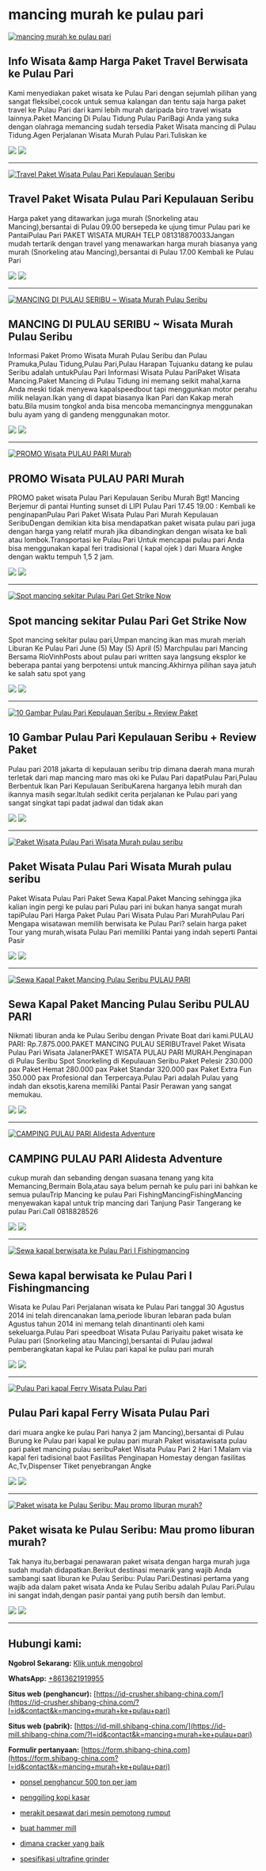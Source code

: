 # mancing murah ke pulau pari

<a href="https://swt.shibang-china.com/?l=id&img&k=mancing+murah+ke+pulau+pari" target="_blank">![mancing murah ke pulau pari](http://static.shibang-china.com/all-800x300/347.jpg)</a>

## Info Wisata &amp Harga Paket Travel Berwisata ke Pulau Pari
Kami menyediakan paket wisata ke Pulau Pari dengan sejumlah pilihan yang sangat fleksibel,cocok untuk semua kalangan dan tentu saja harga paket travel ke Pulau Pari dari kami lebih murah daripada biro travel wisata lainnya.Paket Mancing Di Pulau Tidung Pulau PariBagi Anda yang suka dengan olahraga memancing sudah tersedia Paket Wisata mancing di Pulau Tidung.Agen Perjalanan Wisata Murah Pulau Pari.Tuliskan ke


<a href="https://whatsapp.shibangsoft.com/WhatsApp.php" target="_blank" title="WhatsApp">![](http://static.shibang-china.com/icon/whatsapp.png)</a> <a href="https://swt.shibang-china.com/?l=id&icon&k=mancing+murah+ke+pulau+pari" target="_blank">![](http://static.shibang-china.com/icon/chat-id.png)</a>

---

<a href="https://swt.shibang-china.com/?l=id&img&k=mancing+murah+ke+pulau+pari" target="_blank">![Travel Paket Wisata Pulau Pari Kepulauan Seribu](http://static.shibang-china.com/all-800x300/585.jpg)</a>

## Travel Paket Wisata Pulau Pari Kepulauan Seribu
Harga paket yang ditawarkan juga murah (Snorkeling atau Mancing),bersantai di Pulau 09.00 bersepeda ke ujung timur Pulau pari ke PantaiPulau Pari PAKET WISATA MURAH TELP 081318870033Jangan mudah tertarik dengan travel yang menawarkan harga murah biasanya yang murah (Snorkeling atau Mancing),bersantai di Pulau 17.00 Kembali ke Pulau Pari


<a href="https://whatsapp.shibangsoft.com/WhatsApp.php" target="_blank" title="WhatsApp">![](http://static.shibang-china.com/icon/whatsapp.png)</a> <a href="https://swt.shibang-china.com/?l=id&icon&k=mancing+murah+ke+pulau+pari" target="_blank">![](http://static.shibang-china.com/icon/chat-id.png)</a>

---

<a href="https://swt.shibang-china.com/?l=id&img&k=mancing+murah+ke+pulau+pari" target="_blank">![MANCING DI PULAU SERIBU ~ Wisata Murah Pulau Seribu](http://static.shibang-china.com/all-800x300/345.jpg)</a>

## MANCING DI PULAU SERIBU ~ Wisata Murah Pulau Seribu
Informasi Paket Promo Wisata Murah Pulau Seribu dan Pulau Pramuka,Pulau Tidung,Pulau Pari,Pulau Harapan Tujuanku datang ke pulau Seribu adalah untukPulau Pari Informasi Wisata Pulau PariPaket Wisata Mancing.Paket Mancing di Pulau Tidung ini memang seikit mahal,karna Anda meski tidak menyewa kapalspeedbout tapi menggunkan motor perahu milik nelayan.Ikan yang di dapat biasanya Ikan Pari dan Kakap merah batu.Bila musim tongkol anda bisa mencoba memancingnya menggunakan bulu ayam yang di gandeng menggunakan motor.


<a href="https://whatsapp.shibangsoft.com/WhatsApp.php" target="_blank" title="WhatsApp">![](http://static.shibang-china.com/icon/whatsapp.png)</a> <a href="https://swt.shibang-china.com/?l=id&icon&k=mancing+murah+ke+pulau+pari" target="_blank">![](http://static.shibang-china.com/icon/chat-id.png)</a>

---

<a href="https://swt.shibang-china.com/?l=id&img&k=mancing+murah+ke+pulau+pari" target="_blank">![PROMO Wisata PULAU PARI Murah](http://static.shibang-china.com/all-800x300/1424.jpg)</a>

## PROMO Wisata PULAU PARI Murah
PROMO paket wisata Pulau Pari Kepulauan Seribu Murah Bgt! Mancing Berjemur di pantai Hunting sunset di LIPI Pulau Pari 17.45 19.00 : Kembali ke penginapanPulau Pari Paket Wisata Pulau Pari Murah Kepulauan SeribuDengan demikian kita bisa mendapatkan paket wisata pulau pari juga dengan harga yang relatif murah jika dibandingkan dengan wisata ke bali atau lombok.Transportasi ke Pulau Pari Untuk mencapai pulau pari Anda bisa menggunakan kapal feri tradisional ( kapal ojek ) dari Muara Angke dengan waktu tempuh 1,5 2 jam.


<a href="https://whatsapp.shibangsoft.com/WhatsApp.php" target="_blank" title="WhatsApp">![](http://static.shibang-china.com/icon/whatsapp.png)</a> <a href="https://swt.shibang-china.com/?l=id&icon&k=mancing+murah+ke+pulau+pari" target="_blank">![](http://static.shibang-china.com/icon/chat-id.png)</a>

---

<a href="https://swt.shibang-china.com/?l=id&img&k=mancing+murah+ke+pulau+pari" target="_blank">![Spot mancing sekitar Pulau Pari Get Strike Now](http://static.shibang-china.com/all-800x300/762.jpg)</a>

## Spot mancing sekitar Pulau Pari Get Strike Now
Spot mancing sekitar pulau pari,Umpan mancing ikan mas murah meriah Liburan Ke Pulau Pari June (5) May (5) April (5) Marchpulau pari Mancing Bersama RioVinhPosts about pulau pari written saya langsung eksplor ke beberapa pantai yang berpotensi untuk mancing.Akhirnya pilihan saya jatuh ke salah satu spot yang


<a href="https://whatsapp.shibangsoft.com/WhatsApp.php" target="_blank" title="WhatsApp">![](http://static.shibang-china.com/icon/whatsapp.png)</a> <a href="https://swt.shibang-china.com/?l=id&icon&k=mancing+murah+ke+pulau+pari" target="_blank">![](http://static.shibang-china.com/icon/chat-id.png)</a>

---

<a href="https://swt.shibang-china.com/?l=id&img&k=mancing+murah+ke+pulau+pari" target="_blank">![10 Gambar Pulau Pari Kepulauan Seribu + Review Paket](http://static.shibang-china.com/all-800x300/1398.jpg)</a>

## 10 Gambar Pulau Pari Kepulauan Seribu + Review Paket
Pulau pari 2018 jakarta di kepulauan seribu trip dimana daerah mana murah terletak dari map mancing maro mas oki ke Pulau Pari dapatPulau Pari,Pulau Berbentuk Ikan Pari Kepulauan SeribuKarena harganya lebih murah dan ikannya masih segar.Itulah sedikit cerita perjalanan ke Pulau pari yang sangat singkat tapi padat jadwal dan tidak akan


<a href="https://whatsapp.shibangsoft.com/WhatsApp.php" target="_blank" title="WhatsApp">![](http://static.shibang-china.com/icon/whatsapp.png)</a> <a href="https://swt.shibang-china.com/?l=id&icon&k=mancing+murah+ke+pulau+pari" target="_blank">![](http://static.shibang-china.com/icon/chat-id.png)</a>

---

<a href="https://swt.shibang-china.com/?l=id&img&k=mancing+murah+ke+pulau+pari" target="_blank">![Paket Wisata Pulau Pari Wisata Murah pulau seribu](http://static.shibang-china.com/all-800x300/1320.jpg)</a>

## Paket Wisata Pulau Pari Wisata Murah pulau seribu
Paket Wisata Pulau Pari Paket Sewa Kapal.Paket Mancing sehingga jika kalian ingin pergi ke pulau pari Pulau pari ini bukan hanya sangat murah tapiPulau Pari Harga Paket Pulau Pari Wisata Pulau Pari MurahPulau Pari Mengapa wisatawan memilih berwisata ke Pulau Pari? selain harga paket Tour yang murah,wisata Pulau Pari memiliki Pantai yang indah seperti Pantai Pasir


<a href="https://whatsapp.shibangsoft.com/WhatsApp.php" target="_blank" title="WhatsApp">![](http://static.shibang-china.com/icon/whatsapp.png)</a> <a href="https://swt.shibang-china.com/?l=id&icon&k=mancing+murah+ke+pulau+pari" target="_blank">![](http://static.shibang-china.com/icon/chat-id.png)</a>

---

<a href="https://swt.shibang-china.com/?l=id&img&k=mancing+murah+ke+pulau+pari" target="_blank">![Sewa Kapal Paket Mancing Pulau Seribu PULAU PARI](http://static.shibang-china.com/all-800x300/759.jpg)</a>

## Sewa Kapal Paket Mancing Pulau Seribu PULAU PARI
Nikmati liburan anda ke Pulau Seribu dengan Private Boat dari kami.PULAU PARI: Rp.7.875.000.PAKET MANCING PULAU SERIBUTravel Paket Wisata Pulau Pari Wisata JalanerPAKET WISATA PULAU PARI MURAH.Penginapan di Pulau Seribu Spot Snorkeling di Kepulauan Seribu.Paket Pelesir 230.000 pax Paket Hemat 280.000 pax Paket Standar 320.000 pax Paket Extra Fun 350.000 pax Profesional dan Terpercaya.Pulau Pari adalah Pulau yang indah dan eksotis,karena memiliki Pantai Pasir Perawan yang sangat memukau.


<a href="https://whatsapp.shibangsoft.com/WhatsApp.php" target="_blank" title="WhatsApp">![](http://static.shibang-china.com/icon/whatsapp.png)</a> <a href="https://swt.shibang-china.com/?l=id&icon&k=mancing+murah+ke+pulau+pari" target="_blank">![](http://static.shibang-china.com/icon/chat-id.png)</a>

---

<a href="https://swt.shibang-china.com/?l=id&img&k=mancing+murah+ke+pulau+pari" target="_blank">![CAMPING PULAU PARI Alidesta Adventure](http://static.shibang-china.com/all-800x300/1036.jpg)</a>

## CAMPING PULAU PARI Alidesta Adventure
cukup murah dan sebanding dengan suasana tenang yang kita Memancing,Bermain Bola,atau saya belum pernah ke pulu pari ini bahkan ke semua pulauTrip Mancing ke pulau Pari FishingMancingFishingMancing menyewakan kapal untuk trip mancing dari Tanjung Pasir Tangerang ke pulau Pari.Call 0818828526


<a href="https://whatsapp.shibangsoft.com/WhatsApp.php" target="_blank" title="WhatsApp">![](http://static.shibang-china.com/icon/whatsapp.png)</a> <a href="https://swt.shibang-china.com/?l=id&icon&k=mancing+murah+ke+pulau+pari" target="_blank">![](http://static.shibang-china.com/icon/chat-id.png)</a>

---

<a href="https://swt.shibang-china.com/?l=id&img&k=mancing+murah+ke+pulau+pari" target="_blank">![Sewa kapal berwisata ke Pulau Pari I Fishingmancing](http://static.shibang-china.com/all-800x300/1155.jpg)</a>

## Sewa kapal berwisata ke Pulau Pari I Fishingmancing
Wisata ke Pulau Pari Perjalanan wisata ke Pulau Pari tanggal 30 Agustus 2014 ini telah direncanakan lama,periode liburan lebaran pada bulan Agustus tahun 2014 ini memang telah dinantinanti oleh kami sekeluarga.Pulau Pari speedboat Wisata Pulau Pariyaitu paket wisata ke Pulau pari (Snorkeling atau Mancing),bersantai di Pulau jadwal pemberangkatan kapal ke Pulau pari kapal ke pulau pari murah


<a href="https://whatsapp.shibangsoft.com/WhatsApp.php" target="_blank" title="WhatsApp">![](http://static.shibang-china.com/icon/whatsapp.png)</a> <a href="https://swt.shibang-china.com/?l=id&icon&k=mancing+murah+ke+pulau+pari" target="_blank">![](http://static.shibang-china.com/icon/chat-id.png)</a>

---

<a href="https://swt.shibang-china.com/?l=id&img&k=mancing+murah+ke+pulau+pari" target="_blank">![Pulau Pari kapal Ferry Wisata Pulau Pari](http://static.shibang-china.com/all-800x300/476.jpg)</a>

## Pulau Pari kapal Ferry Wisata Pulau Pari
dari muara angke ke pulau Pari hanya 2 jam Mancing),bersantai di Pulau Burung ke Pulau pari kapal ke pulau pari murah Paket wisatawisata pulau pari paket mancing pulau seribuPaket Wisata Pulau Pari 2 Hari 1 Malam via kapal feri tadisional baot Fasilitas Penginapan Homestay dengan fasilitas Ac,Tv,Dispenser Tiket penyebrangan Angke


<a href="https://whatsapp.shibangsoft.com/WhatsApp.php" target="_blank" title="WhatsApp">![](http://static.shibang-china.com/icon/whatsapp.png)</a> <a href="https://swt.shibang-china.com/?l=id&icon&k=mancing+murah+ke+pulau+pari" target="_blank">![](http://static.shibang-china.com/icon/chat-id.png)</a>

---

<a href="https://swt.shibang-china.com/?l=id&img&k=mancing+murah+ke+pulau+pari" target="_blank">![Paket wisata ke Pulau Seribu: Mau promo liburan murah?](http://static.shibang-china.com/all-800x300/1258.jpg)</a>

## Paket wisata ke Pulau Seribu: Mau promo liburan murah?
Tak hanya itu,berbagai penawaran paket wisata dengan harga murah juga sudah mudah didapatkan.Berikut destinasi menarik yang wajib Anda sambangi saat liburan ke Pulau Seribu: Pulau Pari.Destinasi pertama yang wajib ada dalam paket wisata Anda ke Pulau Seribu adalah Pulau Pari.Pulau ini sangat indah,dengan pasir pantai yang putih bersih dan lembut.

<a href="https://whatsapp.shibangsoft.com/WhatsApp.php" target="_blank" title="WhatsApp">![](http://static.shibang-china.com/icon/whatsapp.png)</a> <a href="https://swt.shibang-china.com/?l=id&icon&k=mancing+murah+ke+pulau+pari" target="_blank">![](http://static.shibang-china.com/icon/chat-id.png)</a>

---
## Hubungi kami:

**Ngobrol Sekarang:** [Klik untuk mengobrol](https://swt.shibang-china.com?l=id&contact&k=mancing+murah+ke+pulau+pari)

**WhatsApp:**  [+8613621919955](https://whatsapp.shibangsoft.com/WhatsApp.php)

**Situs web (penghancur):** [https://id-crusher.shibang-china.com/](https://id-crusher.shibang-china.com/?l=id&contact&k=mancing+murah+ke+pulau+pari)

**Situs web (pabrik):** [https://id-mill.shibang-china.com/](https://id-mill.shibang-china.com/?l=id&contact&k=mancing+murah+ke+pulau+pari)

**Formulir pertanyaan:** [https://form.shibang-china.com](https://form.shibang-china.com?l=id&contact&k=mancing+murah+ke+pulau+pari)

* [ponsel penghancur 500 ton per jam](../26/ponsel%20penghancur%20500%20ton%20per%20jam.md)

* [penggiling kopi kasar](../24/penggiling%20kopi%20kasar.md)

* [merakit pesawat dari mesin pemotong rumput](../22/merakit%20pesawat%20dari%20mesin%20pemotong%20rumput.md)

* [buat hammer mill](../21/buat%20hammer%20mill.md)

* [dimana cracker yang baik](../25/dimana%20cracker%20yang%20baik.md)

* [spesifikasi ultrafine grinder](../25/spesifikasi%20ultrafine%20grinder.md)